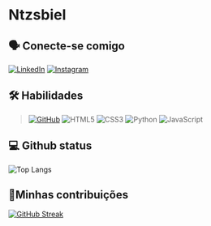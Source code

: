 # Ntzsbiel

## 🗣 Conecte-se comigo 
<!--ATALHO PARA MEIOS DE COMUNICAÇÕES-->
[![LinkedIn](https://img.shields.io/badge/LinkedIn-bbb?style=for-the-badge&logo=linkedin&logoColor=)](https://www.linkedin.com/in/SEUUSERNAME/)   [![Instagram](https://img.shields.io/badge/-Instagram-bbb?style=for-the-badge&logo=instagram&logoColor=white)](https://www.instagram.com/ntzsbiel/)

<!-- PART OF SKILLS WITH PROGRAMING-->
## 🛠 Habilidades
>[![GitHub](https://img.shields.io/badge/GitHub-bbb?style=for-the-badge&logo=github&logoColor=)](https://github.com/ntzsbiel) ![HTML5](https://img.shields.io/badge/HTML5-bbb?style=for-the-badge&logo=html5&logoColor=white)  ![CSS3](https://img.shields.io/badge/CSS3-bbb?style=for-the-badge&logo=css3&logoColor=white)  ![Python](https://img.shields.io/badge/python-bbb?style=for-the-badge&logo=python&logoColor=white)  ![JavaScript](https://img.shields.io/badge/JavaScript-bbb?style=for-the-badge&logo=javascript&logoColor=white)

<!--CARD WITH LANGUAGE ON REPOSITORS-->
## 💻 Github status
![Top Langs](https://github-readme-stats-git-masterrstaa-rickstaa.vercel.app/api/top-langs/?username=p&bg_color=BBB&border_color=silver&title_color=whiteF&text_color=black)

<!--RESUMO DE CONTRIBUIÇÃO EM GERAL -->
## 🤝Minhas contribuições
[![GitHub Streak](https://streak-stats.demolab.com/?user=Ntzsbiel&theme=bear&background=bbb&border=silver&dates=white)](https://git.io/streak-stats)